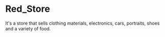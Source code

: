 # Red_Store
It's a store that sells clothing materials, electronics, cars, portraits, shoes and a variety of food.
